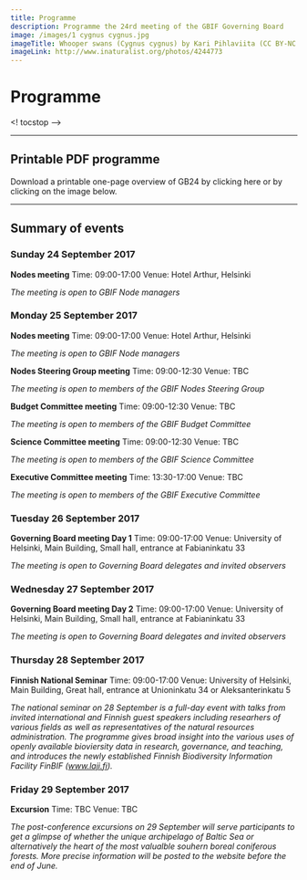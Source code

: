```yaml
---
title: Programme
description: Programme the 24rd meeting of the GBIF Governing Board 
image: /images/1 cygnus cygnus.jpg
imageTitle: Whooper swans (Cygnus cygnus) by Kari Pihlaviita (CC BY-NC 4.0)
imageLink: http://www.inaturalist.org/photos/4244773
---
```


# Programme

<!-- toc -->
<! tocstop -->

-----------------------

## Printable PDF programme
Download a printable one-page overview of GB24 by clicking here or by clicking on the image below.

-----------------------

## Summary of events

### Sunday 24 September 2017

**Nodes meeting**
Time: 09:00-17:00
Venue: Hotel Arthur, Helsinki

*The meeting is open to GBIF Node managers*

### Monday 25 September 2017

**Nodes meeting**
Time: 09:00-17:00
Venue: Hotel Arthur, Helsinki

*The meeting is open to GBIF Node managers*

**Nodes Steering Group meeting**
Time: 09:00-12:30
Venue: TBC

*The meeting is open to members of the GBIF Nodes Steering Group*

**Budget Committee meeting**
Time: 09:00-12:30
Venue: TBC

*The meeting is open to members of the GBIF Budget Committee*

**Science Committee meeting**
Time: 09:00-12:30
Venue: TBC

*The meeting is open to members of the GBIF Science Committee*


**Executive Committee meeting**
Time: 13:30-17:00
Venue: TBC

*The meeting is open to members of the GBIF Executive Committee*


### Tuesday 26 September 2017

**Governing Board meeting Day 1**
Time: 09:00-17:00
Venue: University of Helsinki, Main Building, Small hall, entrance at Fabianinkatu 33

*The meeting is open to Governing Board delegates and invited observers*

### Wednesday 27 September 2017

**Governing Board meeting Day 2**
Time: 09:00-17:00
Venue: University of Helsinki, Main Building, Small hall, entrance at Fabianinkatu 33

*The meeting is open to Governing Board delegates and invited observers*

### Thursday 28 September 2017

**Finnish National Seminar**
Time: 09:00-17:00
Venue: University of Helsinki, Main Building, Great hall, entrance at Unioninkatu 34 or Aleksanterinkatu 5

*The national seminar on 28 September is a full-day event with talks from invited international and Finnish guest speakers including researhers of various fields as well as representatives of the natural resources administration. The programme gives broad insight into the various uses of openly available bioviersity data in research, governance, and teaching, and introduces the newly established Finnish Biodiversity Information Facility FinBIF (www.laji.fi).*

### Friday 29 September 2017

**Excursion**
Time: TBC
Venue: TBC

*The post-conference excursions on 29 September will serve participants to get a glimpse of whether the unique archipelago of Baltic Sea or alternatively the heart of the most valualble souhern boreal coniferous forests. More precise information will be posted to the website before the end of June.*
